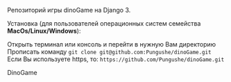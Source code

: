 Репозиторий  игры dinoGame на Django 3.

Установка (для пользователей операционных систем семейства **MacOs/Linux/Windows**):

Открыть терминал или консоль и перейти в нужную Вам директорию
Прописать команду `git clone git@github.com:Pungushe/dinoGame.git`
Если Вы используете https, то: `https://github.com/Pungushe/dinoGame.git`

 DinoGame
